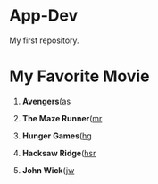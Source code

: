 # App-Dev
My first repository.

# My Favorite Movie

1. **Avengers**([as](https://github.com/Leonskie/App-Dev/assets/153279144/b93bea63-1de9-4176-8921-f0c3c185ff68)
   
3. **The Maze Runner**([mr](https://github.com/Leonskie/App-Dev/assets/153279144/42c8de4a-10ce-442e-8417-e5d1dc5452e4)
   
4. **Hunger Games**([hg](https://github.com/Leonskie/App-Dev/assets/153279144/761acdc6-d1ae-4004-9e50-07e49e98d2dc)
   
5. **Hacksaw Ridge**([hsr](https://github.com/Leonskie/App-Dev/assets/153279144/0faf79a5-bdc0-4bc4-bff2-d1c7ec2178db)

6. **John Wick**([jw](https://github.com/Leonskie/App-Dev/assets/153279144/702cda15-88ee-4a41-84f1-e2be60dfffb6)

